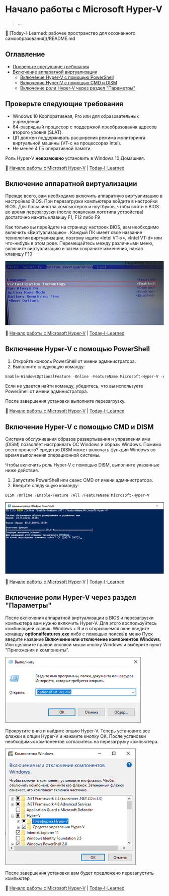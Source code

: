 Начало работы с Microsoft Hyper-V
=================================

> ...

📖 [Today-I-Learned: рабочее пространство для осознанного самообразования](/README.md

Оглавление
----------

- [Проверьте следующие требования](#проверьте-следующие-требования)
- [Включение аппаратной виртуализации](#включение-аппаратной-виртуализации)
  - [Включение Hyper-V с помощью PowerShell](#включение-hyper-v-с-помощью-powershell)
  - [Включение Hyper-V с помощью CMD и DISM](#включение-hyper-v-с-помощью-cmd-и-dism)
  - [Включение роли Hyper-V через раздел "Параметры"](#включение-роли-hyper-v-через-раздел-параметры)

Проверьте следующие требования
------------------------------

- Windows 10 Корпоративная, Pro или для образовательных учреждений
- 64-разрядный процессор с поддержкой преобразования адресов второго уровня (SLAT).
- ЦП должен поддерживать расширения режима мониторинга виртуальной машины (VT-c на процессорах Intel).
- Не менее 4 ГБ оперативной памяти.

Роль Hyper-V **невозможно** установить в Windows 10 Домашняя.

📖 [Начало работы с Microsoft Hyper-V](#оглавление) | [Today-I-Learned](/README.md)

Включение аппаратной виртуализации
----------------------------------

Прежде всего, вам необходимо включить аппаратную виртуализацию в настройках BIOS. При перезагрузки компьютера войдите в настройки BIOS. Для большинства компьютеров и ноутбуков, чтобы войти в BIOS во время перезагрузки (после появления логотипа устройства) достаточно нажать клавишу F1, F12 либо F9

Как только вы перейдете на страницу настроек BIOS, вам необходимо включить «Виртуализацию» . Каждый ПК имеет свое название технологии виртуализации, поэтому ищите «Intel VT-x», «Intel VT-d» или что-нибудь в этом роде. Перемещайтесь между различными меню, включите виртуализацию и затем сохраните изменения, нажав клавишу F10

![Hyper-V](/img/Hyper-V/hyper-v-bios.jfif)

📖 [Начало работы с Microsoft Hyper-V](#оглавление) | [Today-I-Learned](/README.md)

Включение Hyper-V с помощью PowerShell
--------------------------------------

1. Откройте консоль PowerShell от имени администратора.
2. Выполните следующую команду:

```powershell
Enable-WindowsOptionalFeature -Online -FeatureName Microsoft-Hyper-V -All
```

Если не удается найти команду, убедитесь, что вы используете PowerShell от имени администратора.

После завершения установки выполните перезагрузку.

📖 [Начало работы с Microsoft Hyper-V](#оглавление) | [Today-I-Learned](/README.md)

Включение Hyper-V с помощью CMD и DISM
--------------------------------------

Система обслуживания образов развертывания и управления ими (DISM) позволяет настраивать ОС Windows и образы Windows. Помимо всего прочего? средство DISM может включать функции Windows во время выполнения операционной системы.

Чтобы включить роль Hyper-V с помощью DISM, выполните указанные ниже действия.

1. Запустите PowerShell или сеанс CMD от имени администратора.
2. Введите следующую команду:

```powershell
DISM /Online /Enable-Feature /All /FeatureName:Microsoft-Hyper-V
```

![Hyper-V](/img/Hyper-V/hyper-v-powershell.png)

📖 [Начало работы с Microsoft Hyper-V](#оглавление) | [Today-I-Learned](/README.md)

Включение роли Hyper-V через раздел "Параметры"
-----------------------------------------------

После включения аппаратной виртуализации в BIOS и перезагрузки компьютера вам нужно включить Hyper-V. Для этого воспользуйтесь комбинацией клавиш Windows + R и в открывшемся окне введите команду **optionalfeatures.exe** либо с помощью поиска в меню Пуск введите название **Включение или отключение компонентов Windows**. Или щелкните правой кнопкой мыши кнопку Windows и выберите пункт "Приложения и компоненты".

![Hyper-V](/img/Hyper-V/hyper-v-optionalfeatures-01.png)

Прокрутите вниз и найдите опцию Hyper-V. Теперь установите все флажки в опции Hyper-V и нажмите кнопку ОК. После установки необходимых компонентов согласитесь на перезагрузку компьютера.

![Hyper-V](/img/Hyper-V/hyper-v-optionalfeatures-02.png)

После завершения установки вам будет предложено перезапустить компьютер

📖 [Начало работы с Microsoft Hyper-V](#оглавление) | [Today-I-Learned](/README.md)
